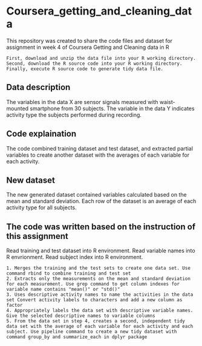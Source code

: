# Coursera_getting_and_cleaning_data
This repository was created to share the code files and dataset for assignment in week 4 of Coursera Getting and Cleaning data in R

    First, download and unzip the data file into your R working directory.
    Second, download the R source code into your R working directory.
    Finally, execute R source code to generate tidy data file.

## Data description

The variables in the data X are sensor signals measured with waist-mounted smartphone from 30 subjects. The variable in the data Y indicates activity type the subjects performed during recording.

## Code explaination

The code combined training dataset and test dataset, and extracted partial variables to create another dataset with the averages of each variable for each activity.

## New dataset

The new generated dataset contained variables calculated based on the mean and standard deviation. Each row of the dataset is an average of each activity type for all subjects.

## The code was written based on the instruction of this assignment

Read training and test dataset into R environment. Read variable names into R envrionment. Read subject index into R environment.

    1. Merges the training and the test sets to create one data set. Use command rbind to combine training and test set
    2. Extracts only the measurements on the mean and standard deviation for each measurement. Use grep command to get column indexes for variable name contains "mean()" or "std()"
    3. Uses descriptive activity names to name the activities in the data set Convert activity labels to characters and add a new column as factor
    4. Appropriately labels the data set with descriptive variable names. Give the selected descriptive names to variable columns
    5. From the data set in step 4, creates a second, independent tidy data set with the average of each variable for each activity and each subject. Use pipeline command to create a new tidy dataset with command group_by and summarize_each in dplyr package
